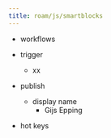 ```yaml
---
title: roam/js/smartblocks
---
```


- workflows

- trigger
	 - xx

- publish
	 - display name
		 - Gijs Epping

- hot keys
